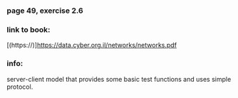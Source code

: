 ### page 49, exercise 2.6

### link to book:
[(https://)]https://data.cyber.org.il/networks/networks.pdf

### info:
server-client model that provides some basic test functions and uses simple protocol.
